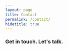 ```yaml
---
layout: page
title: Contact
permalink: /contact/
hidetitle: true
---
```


### Get in touch. Let's talk.

<script type="text/javascript" src="https://cdnjs.cloudflare.com/ajax/libs/iframe-resizer/4.3.10/iframeResizer.min.js"></script>
<div style="width:100%; min-height:500px">
  <iframe id="moxie-strategic-introductory" allowtransparency="true" style="padding: 0px; margin: 0px; border: 0; max-width: 100%; min-width: 100%"></iframe>
</div>
<script type="text/javascript">
  let moxieFrame = document.getElementById("moxie-strategic-introductory");
  moxieFrame.src = 'https://hello.withmoxie.com/01/1-to-100/strategic-introductory?inFrame=true&sourceUrl=' + encodeURIComponent(window.location.href)
  setTimeout(() => iFrameResize({heightCalculationMethod: 'min', sizeWidth: true, sizeHeight: true, log: false, checkOrigin: false}, '#moxie-strategic-introductory'),100);

  window.addEventListener("message", (event) => {
    if(event.origin === 'https://hello.withmoxie.com' && event.data && event.data.startsWith('[Redirect]')){
      let url = event.data.slice(10);
      window.location = url;
    }
  }, false);
</script>